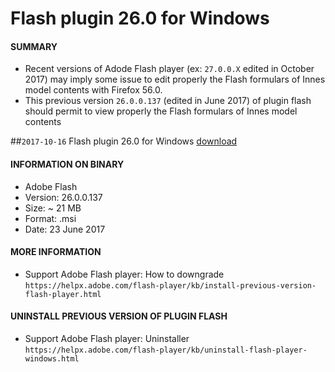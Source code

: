 # Flash plugin 26.0 for Windows

#### **SUMMARY**
- Recent versions of Adode Flash player (ex: ```27.0.0.X``` edited in October 2017) may imply some issue to edit properly the Flash formulars of Innes model contents with Firefox 56.0.
- This previous version ```26.0.0.137``` (edited in June 2017) of plugin flash should permit to view properly the Flash formulars of Innes model contents

##`2017-10-16` Flash plugin 26.0 for Windows [download](https://github.com/innes-labs/archives/downloads/tools/flashplayer26_0r0_137_win.msi)
#### **INFORMATION ON BINARY**
- Adobe Flash
- Version: 26.0.0.137
- Size: ~ 21 MB
- Format: .msi
- Date: 23 June 2017
#### **MORE INFORMATION**
- Support Adobe Flash player: How to downgrade ```https://helpx.adobe.com/flash-player/kb/install-previous-version-flash-player.html```
#### **UNINSTALL PREVIOUS VERSION OF PLUGIN FLASH**
- Support Adobe Flash player: Uninstaller ```https://helpx.adobe.com/flash-player/kb/uninstall-flash-player-windows.html```




